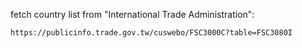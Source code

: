 fetch country list from "International Trade Administration":

    https://publicinfo.trade.gov.tw/cuswebo/FSC3000C?table=FSC3080I
